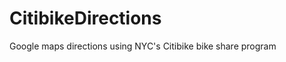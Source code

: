 CitibikeDirections
==================

Google maps directions using NYC's Citibike bike share program
